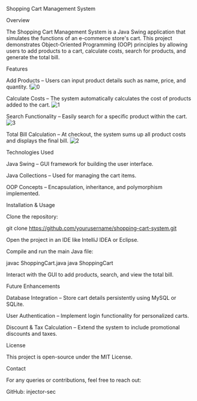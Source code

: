 Shopping Cart Management System

Overview

The Shopping Cart Management System is a Java Swing application that simulates the functions of an e-commerce store's cart. This project demonstrates Object-Oriented Programming (OOP) principles by allowing users to add products to a cart, calculate costs, search for products, and generate the total bill.

Features

Add Products – Users can input product details such as name, price, and quantity.
!![0](https://github.com/user-attachments/assets/c9f8141f-f392-41de-a497-fa0b3c29fa4f)


Calculate Costs – The system automatically calculates the cost of products added to the cart.
![1](https://github.com/user-attachments/assets/291eb4a9-7310-4683-a3fc-d8474aaab62b)

Search Functionality – Easily search for a specific product within the cart.
![3](https://github.com/user-attachments/assets/21bc77d2-c643-4ade-94cf-ebdd9589ab34)

Total Bill Calculation – At checkout, the system sums up all product costs and displays the final bill.
![2](https://github.com/user-attachments/assets/8dbc4d1f-a8b4-4522-99e4-4d120a3ea6f4)

Technologies Used

Java Swing – GUI framework for building the user interface.

Java Collections – Used for managing the cart items.

OOP Concepts – Encapsulation, inheritance, and polymorphism implemented.




Installation & Usage

Clone the repository:

git clone https://github.com/yourusername/shopping-cart-system.git

Open the project in an IDE like IntelliJ IDEA or Eclipse.

Compile and run the main Java file:

javac ShoppingCart.java
java ShoppingCart

Interact with the GUI to add products, search, and view the total bill.

Future Enhancements

Database Integration – Store cart details persistently using MySQL or SQLite.

User Authentication – Implement login functionality for personalized carts.

Discount & Tax Calculation – Extend the system to include promotional discounts and taxes.

License

This project is open-source under the MIT License.

Contact

For any queries or contributions, feel free to reach out:

GitHub: injector-sec


